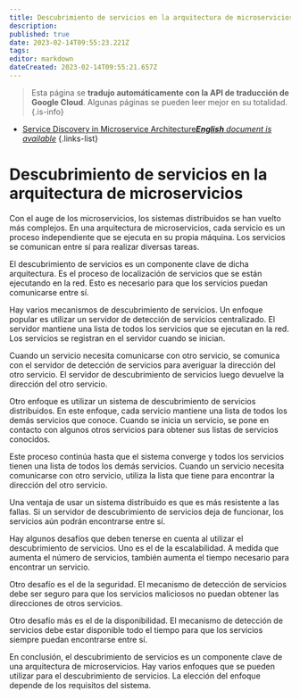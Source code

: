 ```yaml
---
title: Descubrimiento de servicios en la arquitectura de microservicios
description: 
published: true
date: 2023-02-14T09:55:23.221Z
tags: 
editor: markdown
dateCreated: 2023-02-14T09:55:21.657Z
---
```


> Esta página se **tradujo automáticamente con la API de traducción de Google Cloud**.
Algunas páginas se pueden leer mejor en su totalidad.{.is-info}



- [Service Discovery in Microservice Architecture***English** document is available*](/en/Knowledge-base/Backend/service-discovery-in-microservice-architecture)
{.links-list}


# Descubrimiento de servicios en la arquitectura de microservicios

Con el auge de los microservicios, los sistemas distribuidos se han vuelto más complejos. En una arquitectura de microservicios, cada servicio es un proceso independiente que se ejecuta en su propia máquina. Los servicios se comunican entre sí para realizar diversas tareas.

El descubrimiento de servicios es un componente clave de dicha arquitectura. Es el proceso de localización de servicios que se están ejecutando en la red. Esto es necesario para que los servicios puedan comunicarse entre sí.

Hay varios mecanismos de descubrimiento de servicios. Un enfoque popular es utilizar un servidor de detección de servicios centralizado. El servidor mantiene una lista de todos los servicios que se ejecutan en la red. Los servicios se registran en el servidor cuando se inician.

Cuando un servicio necesita comunicarse con otro servicio, se comunica con el servidor de detección de servicios para averiguar la dirección del otro servicio. El servidor de descubrimiento de servicios luego devuelve la dirección del otro servicio.

Otro enfoque es utilizar un sistema de descubrimiento de servicios distribuidos. En este enfoque, cada servicio mantiene una lista de todos los demás servicios que conoce. Cuando se inicia un servicio, se pone en contacto con algunos otros servicios para obtener sus listas de servicios conocidos.

Este proceso continúa hasta que el sistema converge y todos los servicios tienen una lista de todos los demás servicios. Cuando un servicio necesita comunicarse con otro servicio, utiliza la lista que tiene para encontrar la dirección del otro servicio.

Una ventaja de usar un sistema distribuido es que es más resistente a las fallas. Si un servidor de descubrimiento de servicios deja de funcionar, los servicios aún podrán encontrarse entre sí.

Hay algunos desafíos que deben tenerse en cuenta al utilizar el descubrimiento de servicios. Uno es el de la escalabilidad. A medida que aumenta el número de servicios, también aumenta el tiempo necesario para encontrar un servicio.

Otro desafío es el de la seguridad. El mecanismo de detección de servicios debe ser seguro para que los servicios maliciosos no puedan obtener las direcciones de otros servicios.

Otro desafío más es el de la disponibilidad. El mecanismo de detección de servicios debe estar disponible todo el tiempo para que los servicios siempre puedan encontrarse entre sí.

En conclusión, el descubrimiento de servicios es un componente clave de una arquitectura de microservicios. Hay varios enfoques que se pueden utilizar para el descubrimiento de servicios. La elección del enfoque depende de los requisitos del sistema.